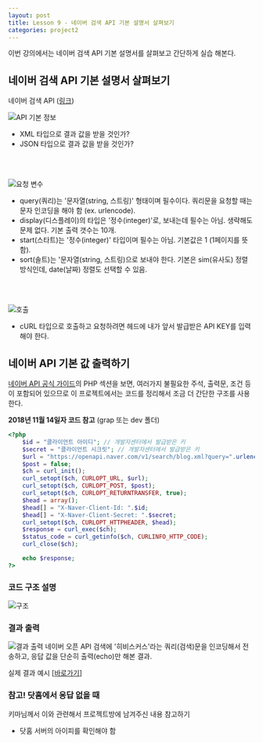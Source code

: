 ```yaml
---
layout: post
title: Lesson 9 - 네이버 검색 API 기본 설명서 살펴보기
categories: project2
---
```


이번 강의에서는 네이버 검색 API 기본 설명서를 살펴보고 간단하게 실습 해본다.

## 네이버 검색 API 기본 설명서 살펴보기
네이버 검색 API ([링크](https://developers.naver.com/docs/search/blog/))

![API 기본 정보](http://mocha.dothome.co.kr/images/9-1.png)
* XML 타입으로 결과 값을 받을 것인가?
* JSON 타입으로 결과 값을 받을 것인가?

<br/><br/>

![요청 변수](http://mocha.dothome.co.kr/images/9-2.png)
* query(쿼리)는 '문자열(string, 스트링)' 형태이며 필수이다. 쿼리문을 요청할 때는 문자 인코딩을 해야 함 (ex. urlencode).
* display(디스플레이)의 타입은 '정수(integer)'로, 보내는데 필수는 아님. 생략해도 문제 없다. 기본 출력 갯수는 10개.
* start(스타트)는 '정수(integer)' 타입이며 필수는 아님. 기본값은 1 (1페이지를 뜻함).
* sort(솔트)는 '문자열(string, 스트링)으로 보내야 한다. 기본은 sim(유사도) 정렬 방식인데, date(날짜) 정렬도 선택할 수 있음.

<br/><br/>

![호출](http://mocha.dothome.co.kr/images/9-3.png)
* cURL 타입으로 호출하고 요청하려면 헤드에 내가 앞서 발급받은 API KEY를 입력해야 한다.

## 네이버 API 기본 값 출력하기
[네이버 API 공식 가이드](https://developers.naver.com/docs/search/blog/)의 PHP 섹션을 보면, 여러가지 불필요한 주석, 출력문, 조건 등이 포함되어 있으므로 이 프로젝트에서는 코드를 정리해서 조금 더 간단한 구조를 사용한다.

**2018년 11월 14일자 코드 참고** (grap 또는 dev 폴더)

~~~php
<?php
    $id = "클라이언트 아이디"; // 개발자센터에서 발급받은 키
    $secret = "클라이언트 시크릿"; // 개발자센터에서 발급받은 키
    $url = "https://openapi.naver.com/v1/search/blog.xml?query=".urlencode('리니지');
    $post = false;
    $ch = curl_init();
    curl_setopt($ch, CURLOPT_URL, $url);
    curl_setopt($ch, CURLOPT_POST, $post);
    curl_setopt($ch, CURLOPT_RETURNTRANSFER, true);
    $head = array();
    $head[] = "X-Naver-Client-Id: ".$id;
    $head[] = "X-Naver-Client-Secret: ".$secret;
    curl_setopt($ch, CURLOPT_HTTPHEADER, $head);
    $response = curl_exec($ch);
    $status_code = curl_getinfo($ch, CURLINFO_HTTP_CODE);
    curl_close($ch);

    echo $response;
?>
~~~
### 코드 구조 설명
![구조](http://mocha.dothome.co.kr/images/9-5.png)

### 결과 출력
![결과 출력](http://mocha.dothome.co.kr/images/9-4.png)
네이버 오픈 API 검색에 '히비스커스'라는 쿼리(검색)문을 인코딩해서 전송하고, 응답 값을 단순히 출력(echo)만 해본 결과.

실제 결과 예시 [[바로가기](http://mocha.dothome.co.kr/practice/naverapi-practice1.php)]

### 참고! 닷홈에서 응답 없을 때
키마님께서 이와 관련해서 프로젝트방에 남겨주신 내용 참고하기
* 닷홈 서버의 아이피를 확인해야 함
